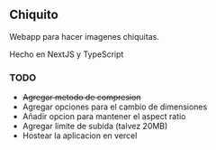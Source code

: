## Chiquito

Webapp para hacer imagenes chiquitas.

Hecho en NextJS y TypeScript

### TODO

- ~~Agregar metodo de compresion~~
- Agregar opciones para el cambio de dimensiones
- Añadir opcion para mantener el aspect ratio
- Agregar limite de subida (talvez 20MB)
- Hostear la aplicacion en vercel
